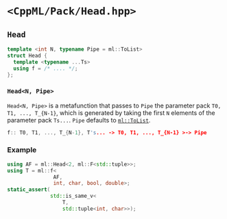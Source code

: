 # `<CppML/Pack/Head.hpp>`

## `Head`

```c++
template <int N, typename Pipe = ml::ToList>
struct Head {
  template <typename ...Ts>
  using f = /* .... */;
};
```
### `Head<N, Pipe>`

`Head<N, Pipe>` is a metafunction that passes to `Pipe` the parameter pack `T0, T1, ..., T_{N-1}`, which is generated by taking the first `N` elements of the parameter pack `Ts...`. `Pipe` defaults to [`ml::ToList`](../Functional/ToList.md).

```c++
f:: T0, T1, ..., T_{N-1}, T's... -> T0, T1, ..., T_{N-1} >-> Pipe
```

### Example

```c++
using AF = ml::Head<2, ml::F<std::tuple>>;
using T = ml::f<
               AF,
               int, char, bool, double>;
static_assert(
              std::is_same_v<
                  T,
                  std::tuple<int, char>>);

```
